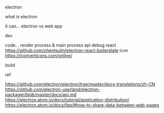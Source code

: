 electron

what is electron

  it can...
  electron vs web app

dev

  code...
  render process & main process
  api
  debug
  react https://github.com/chentsulin/electron-react-boilerplate
  icon https://iconverticons.com/online/

build

ref

  https://github.com/electron/electron/tree/master/docs-translations/zh-CN
  https://github.com/electron-userland/electron-packager/blob/master/docs/api.md
  https://electron.atom.io/docs/tutorial/application-distribution/
  https://electron.atom.io/docs/faq/#how-to-share-data-between-web-pages
